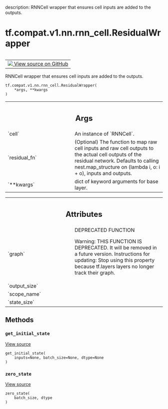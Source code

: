 description: RNNCell wrapper that ensures cell inputs are added to the outputs.

<div itemscope itemtype="http://developers.google.com/ReferenceObject">
<meta itemprop="name" content="tf.compat.v1.nn.rnn_cell.ResidualWrapper" />
<meta itemprop="path" content="Stable" />
<meta itemprop="property" content="__init__"/>
<meta itemprop="property" content="__new__"/>
<meta itemprop="property" content="get_initial_state"/>
<meta itemprop="property" content="zero_state"/>
</div>

# tf.compat.v1.nn.rnn_cell.ResidualWrapper

<!-- Insert buttons and diff -->

<table class="tfo-notebook-buttons tfo-api nocontent" align="left">
<td>
  <a target="_blank" href="https://github.com/tensorflow/tensorflow/blob/r2.2/tensorflow/python/ops/rnn_cell_impl.py#L1185-L1192">
    <img src="https://www.tensorflow.org/images/GitHub-Mark-32px.png" />
    View source on GitHub
  </a>
</td>
</table>



RNNCell wrapper that ensures cell inputs are added to the outputs.

<pre class="devsite-click-to-copy prettyprint lang-py tfo-signature-link">
<code>tf.compat.v1.nn.rnn_cell.ResidualWrapper(
    *args, **kwargs
)
</code></pre>



<!-- Placeholder for "Used in" -->


<!-- Tabular view -->
 <table class="responsive fixed orange">
<colgroup><col width="214px"><col></colgroup>
<tr><th colspan="2"><h2 class="add-link">Args</h2></th></tr>

<tr>
<td>
`cell`
</td>
<td>
An instance of `RNNCell`.
</td>
</tr><tr>
<td>
`residual_fn`
</td>
<td>
(Optional) The function to map raw cell inputs and raw cell
outputs to the actual cell outputs of the residual network.
Defaults to calling nest.map_structure on (lambda i, o: i + o), inputs
and outputs.
</td>
</tr><tr>
<td>
`**kwargs`
</td>
<td>
dict of keyword arguments for base layer.
</td>
</tr>
</table>





<!-- Tabular view -->
 <table class="responsive fixed orange">
<colgroup><col width="214px"><col></colgroup>
<tr><th colspan="2"><h2 class="add-link">Attributes</h2></th></tr>

<tr>
<td>
`graph`
</td>
<td>
DEPRECATED FUNCTION

Warning: THIS FUNCTION IS DEPRECATED. It will be removed in a future version.
Instructions for updating:
Stop using this property because tf.layers layers no longer track their graph.
</td>
</tr><tr>
<td>
`output_size`
</td>
<td>

</td>
</tr><tr>
<td>
`scope_name`
</td>
<td>

</td>
</tr><tr>
<td>
`state_size`
</td>
<td>

</td>
</tr>
</table>



## Methods

<h3 id="get_initial_state"><code>get_initial_state</code></h3>

<a target="_blank" href="https://github.com/tensorflow/tensorflow/blob/r2.2/tensorflow/python/ops/rnn_cell_impl.py#L281-L309">View source</a>

<pre class="devsite-click-to-copy prettyprint lang-py tfo-signature-link">
<code>get_initial_state(
    inputs=None, batch_size=None, dtype=None
)
</code></pre>




<h3 id="zero_state"><code>zero_state</code></h3>

<a target="_blank" href="https://github.com/tensorflow/tensorflow/blob/r2.2/tensorflow/python/ops/rnn_cell_wrapper_impl.py#L348-L350">View source</a>

<pre class="devsite-click-to-copy prettyprint lang-py tfo-signature-link">
<code>zero_state(
    batch_size, dtype
)
</code></pre>






